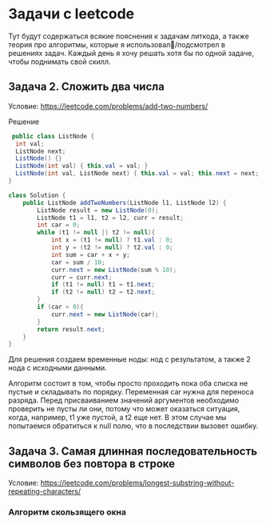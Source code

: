 # Задачи с leetcode

Тут будут содержаться всякие пояснения к задачам литкода, а также теория про алгоритмы, которые я использовал/подсмотрел в решениях задач. Каждый день я хочу решать хотя бы по одной задаче, чтобы поднимать свой скилл. 

## Задача 2. Сложить два числа 

Условие: https://leetcode.com/problems/add-two-numbers/

Решение

```java
 public class ListNode {
  int val;
  ListNode next;
  ListNode() {}
  ListNode(int val) { this.val = val; }
  ListNode(int val, ListNode next) { this.val = val; this.next = next; }
}

class Solution {
    public ListNode addTwoNumbers(ListNode l1, ListNode l2) {
        ListNode result = new ListNode(0);
        ListNode t1 = l1, t2 = l2, curr = result;
        int car = 0;
        while (t1 != null || t2 != null){
            int x = (t1 != null) ? t1.val : 0;
            int y = (t2 != null) ? t2.val : 0;
            int sum = car + x + y;
            car = sum / 10; 
            curr.next = new ListNode(sum % 10);
            curr = curr.next;
            if (t1 != null) t1 = t1.next;
            if (t2 != null) t2 = t2.next;
        }
        if (car > 0){
            curr.next = new ListNode(car);
        }
        return result.next;
    }
}
```



Для решения создаем временные ноды: нод с результатом, а также 2 нода с исходными данными. 

Алгоритм состоит в том, чтобы просто проходить пока оба списка не пустые и складывать по порядку. Переменная car нужна для переноса разряда. Перед присваиванием значений аргументов необходимо проверить не пусты ли они, потому что может оказаться ситуация, когда, например, t1 уже пустой, а t2 еще нет. В этом случае мы попытаемся обратиться к null полю, что в последствии вызовет ошибку. 

## Задача 3. Самая длинная последовательность символов без повтора в строке 

Условие: https://leetcode.com/problems/longest-substring-without-repeating-characters/

### Алгоритм скользящего окна